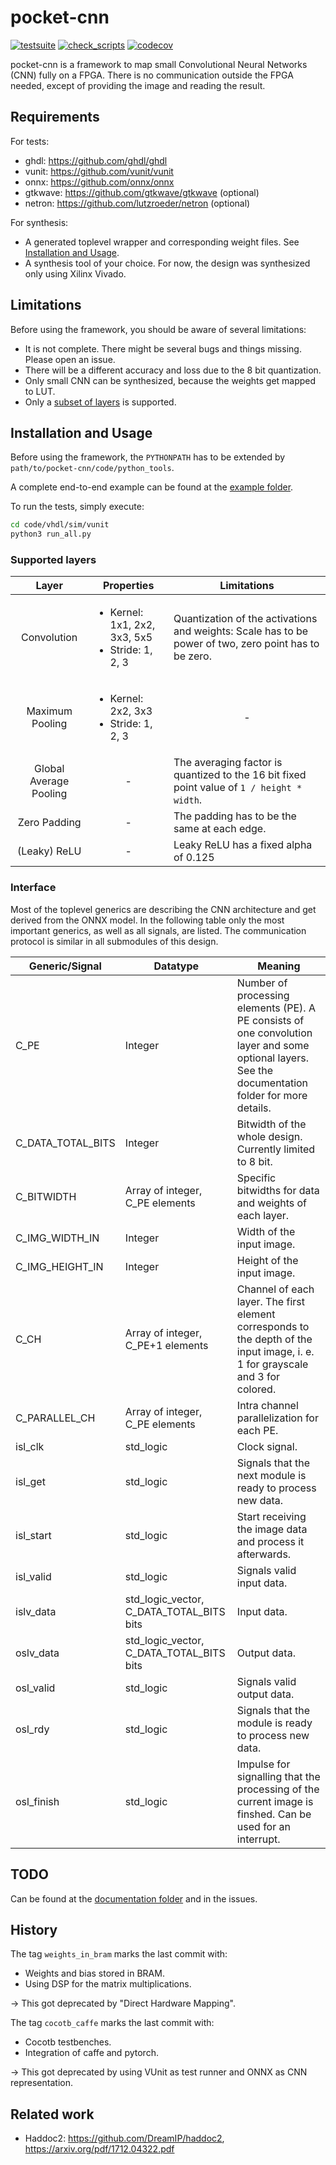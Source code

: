 # pocket-cnn

[![testsuite](https://github.com/marph91/pocket-cnn/workflows/testsuite/badge.svg)](https://github.com/marph91/pocket-cnn/actions?query=workflow%3Atestsuite)
[![check_scripts](https://github.com/marph91/pocket-cnn/workflows/check_scripts/badge.svg)](https://github.com/marph91/pocket-cnn/actions?query=workflow%3Acheck_scripts)
[![codecov](https://codecov.io/gh/marph91/pocket-cnn/branch/master/graph/badge.svg)](https://codecov.io/gh/marph91/pocket-cnn)

pocket-cnn is a framework to map small Convolutional Neural Networks (CNN) fully on a FPGA. There is no communication outside the FPGA needed, except of providing the image and reading the result.

## Requirements

For tests:

- ghdl: <https://github.com/ghdl/ghdl>
- vunit: <https://github.com/vunit/vunit>
- onnx: <https://github.com/onnx/onnx>
- gtkwave: <https://github.com/gtkwave/gtkwave> (optional)
- netron: <https://github.com/lutzroeder/netron> (optional)

For synthesis:

- A generated toplevel wrapper and corresponding weight files. See [Installation and Usage](#installation-and-usage).
- A synthesis tool of your choice. For now, the design was synthesized only using Xilinx Vivado.

## Limitations

Before using the framework, you should be aware of several limitations:

- It is not complete. There might be several bugs and things missing. Please open an issue.
- There will be a different accuracy and loss due to the 8 bit quantization.
- Only small CNN can be synthesized, because the weights get mapped to LUT.
- Only a [subset of layers](#supported-layers) is supported.

## Installation and Usage

Before using the framework, the `PYTHONPATH` has to be extended by `path/to/pocket-cnn/code/python_tools`.

A complete end-to-end example can be found at the [example folder](examples/end_to_end/README.md).

To run the tests, simply execute:

```bash
cd code/vhdl/sim/vunit
python3 run_all.py
```

### Supported layers

| Layer | <center>Properties</center> | <center>Limitations</center> |
| :---: | :--- | :--- |
| Convolution | <ul><li>Kernel: 1x1, 2x2, 3x3, 5x5</li><li>Stride: 1, 2, 3</li></ul> | Quantization of the activations and weights: Scale has to be power of two, zero point has to be zero. |
| Maximum Pooling | <ul><li>Kernel: 2x2, 3x3</li><li>Stride: 1, 2, 3</li></ul> | <center>-</center> |
| Global Average Pooling | <center>-</center> | The averaging factor is quantized to the 16 bit fixed point value of `1 / height * width`. |
| Zero Padding | <center>-</center> | The padding has to be the same at each edge. |
| (Leaky) ReLU | <center>-</center> | Leaky ReLU has a fixed alpha of 0.125 |

### Interface

Most of the toplevel generics are describing the CNN architecture and get derived from the ONNX model. In the following table only the most important generics, as well as all signals, are listed. The communication protocol is similar in all submodules of this design.

| <center>Generic/Signal</center> | <center>Datatype</center> | <center>Meaning</center> |
| :--- | :--- | :--- |
| C_PE | Integer | Number of processing elements (PE). A PE consists of one convolution layer and some optional layers. See the documentation folder for more details. |
| C_DATA_TOTAL_BITS | Integer | Bitwidth of the whole design. Currently limited to 8 bit. |
| C_BITWIDTH | Array of integer, C_PE elements | Specific bitwidths for data and weights of each layer. |
| C_IMG_WIDTH_IN | Integer | Width of the input image. |
| C_IMG_HEIGHT_IN | Integer | Height of the input image. |
| C_CH | Array of integer, C_PE+1 elements | Channel of each layer. The first element corresponds to the depth of the input image, i. e. 1 for grayscale and 3 for colored. |
| C_PARALLEL_CH | Array of integer, C_PE elements | Intra channel parallelization for each PE. |
| isl_clk | std_logic | Clock signal. |
| isl_get | std_logic | Signals that the next module is ready to process new data. |
| isl_start | std_logic | Start receiving the image data and process it afterwards. |
| isl_valid | std_logic | Signals valid input data. |
| islv_data | std_logic_vector, C_DATA_TOTAL_BITS bits | Input data. |
| oslv_data | std_logic_vector, C_DATA_TOTAL_BITS bits | Output data. |
| osl_valid | std_logic | Signals valid output data. |
| osl_rdy | std_logic | Signals that the module is ready to process new data. |
| osl_finish | std_logic | Impulse for signalling that the processing of the current image is finshed. Can be used for an interrupt. |

## TODO

Can be found at the [documentation folder](documentation/todo.md) and in the issues.

## History

The tag `weights_in_bram` marks the last commit with:

- Weights and bias stored in BRAM.
- Using DSP for the matrix multiplications.

&rarr; This got deprecated by "Direct Hardware Mapping".

The tag `cocotb_caffe` marks the last commit with:

- Cocotb testbenches.
- Integration of caffe and pytorch.

&rarr; This got deprecated by using VUnit as test runner and ONNX as CNN representation.

## Related work

- Haddoc2: <https://github.com/DreamIP/haddoc2>, <https://arxiv.org/pdf/1712.04322.pdf>
